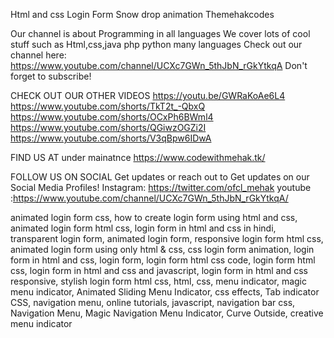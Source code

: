 Html and css Login Form Snow drop animation Themehakcodes



Our channel is about Programming in all languages We cover lots of cool stuff such as Html,css,java php python many languages
Check out our channel here:
https://www.youtube.com/channel/UCXc7GWn_5thJbN_rGkYtkqA
Don't forget to subscribe!

CHECK OUT OUR OTHER VIDEOS
https://youtu.be/GWRaKoAe6L4
https://www.youtube.com/shorts/TkT2t_-QbxQ
https://www.youtube.com/shorts/OCxPh6BWml4
https://www.youtube.com/shorts/QGiwzOGZi2I
https://www.youtube.com/shorts/V3qBpw6IDwA


FIND US AT
under mainatnce https://www.codewithmehak.tk/


FOLLOW US ON SOCIAL
Get updates or reach out to Get updates on our Social Media Profiles!
Instagram: https://twitter.com/ofcl_mehak
youtube :https://www.youtube.com/channel/UCXc7GWn_5thJbN_rGkYtkqA/


animated login form css, how to create login form using html and css, animated login form html css, login form in html and css in hindi, transparent login form, animated login form, responsive login form html css, animated login form using only html & css, css login form animation, login form in html and css, login form, login form html css code, login form html css, login form in html and css and javascript, login form in html and css responsive, stylish login form
html css, html, css, menu indicator, magic menu indicator, Animated Sliding Menu Indicator, css effects, Tab indicator CSS, navigation menu, online tutorials, javascript, navigation bar css, Navigation Menu, Magic Navigation Menu Indicator, Curve Outside, creative menu indicator

